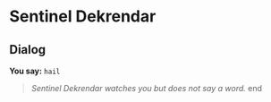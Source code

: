 # Sentinel Dekrendar


## Dialog

**You say:** `hail`



>*Sentinel Dekrendar watches you but does not say a word.*
end
